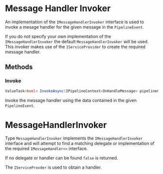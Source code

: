 # Message Handler Invoker

An implementation of the `IMessageHandlerInvoker` interface is used to invoke a mesage handler for the given message in the `PipelineEvent`.

If you do not specify your own implementation of the `IMessageHandlerInvoker` the default `MessageHandlerInvoker` will be used.  This invoker makes use of the `IServiceProvider` to create the required message handler.

## Methods

### Invoke

``` c#
ValueTask<bool> InvokeAsync(IPipelineContext<OnHandleMessage> pipelineContext);
```

Invoke the message handler using the data contained in the given `PipelineEvent`.

# MessageHandlerInvoker

Type `MessageHandlerInvoker` implements the `IMessageHandlerInvoker` interface and will attempt to find a matching delegate or implementation of the required `IMessageHandler<>` interface.

If no delegate or handler can be found `false` is returned.

The `IServiceProvder` is used to obtain a handler.